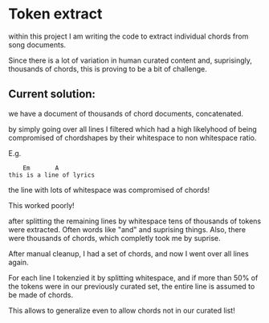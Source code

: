 # Token extract

within this project I am writing the code to extract individual chords from song documents.

Since there is a lot of variation in human curated content and, suprisingly, thousands of chords,
this is proving to be a bit of challenge.

## Current solution:

we have a document of thousands of chord documents, concatenated.

by simply going over all lines I filtered which had a high likelyhood
of being compromised of chordshapes by their whitespace to non whitespace ratio.

E.g.

```
    Em       A
this is a line of lyrics
```

the line with lots of whitespace was compromised of chords!

This worked poorly!

after splitting the remaining lines by whitespace
tens of thousands of tokens were extracted. Often words like "and" and suprising things.
Also, there were thousands of chords, which completly took me by suprise.

After manual cleanup, I had a set of chords, and now I went over all lines again.

For each line I tokenzied it by splitting whitespace, and if more than 50% of the tokens were in our previously curated set,
the entire line is assumed to be made of chords.

This allows to generalize even to allow chords not in our curated list!

